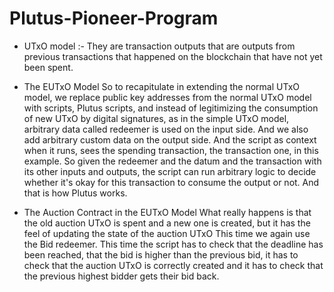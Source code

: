 # Plutus-Pioneer-Program


* UTxO model :- They are transaction outputs that are outputs from previous transactions that happened on the blockchain that have not yet been spent.

* The EUTxO Model
So to recapitulate in extending the normal UTxO model, we replace public key addresses from the normal UTxO model with scripts, Plutus scripts, and instead of legitimizing the consumption of new UTxO by digital signatures, as in the simple UTxO model, arbitrary data called redeemer is used on the input side. And we also add arbitrary custom data on the output side. And the script as context when it runs, sees the spending transaction, the transaction one, in this example. So given the redeemer and the datum and the transaction with its other inputs and outputs, the script can run arbitrary logic to decide whether it's okay for this transaction to consume the output or not. And that is how Plutus works.

* The Auction Contract in the EUTxO Model
What really happens is that the old auction UTxO is spent and a new one is created, but it has the feel of updating the state of the auction UTxO
This time we again use the Bid redeemer. This time the script has to check that the deadline has been reached, that the bid is higher than the previous bid, it has to check that the auction UTxO is correctly created and it has to check that the previous highest bidder gets their bid back.
